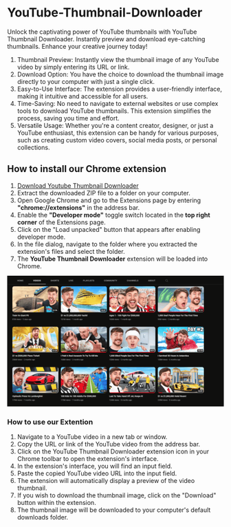 # YouTube-Thumbnail-Downloader
Unlock the captivating power of YouTube thumbnails with YouTube Thumbnail Downloader. Instantly preview and download eye-catching thumbnails. Enhance your creative journey today!

1. Thumbnail Preview: Instantly view the thumbnail image of any YouTube video by simply entering its URL or link.
2. Download Option: You have the choice to download the thumbnail image directly to your computer with just a single click.
3. Easy-to-Use Interface: The extension provides a user-friendly interface, making it intuitive and accessible for all users.
4. Time-Saving: No need to navigate to external websites or use complex tools to download YouTube thumbnails. This extension simplifies the process, saving you time and effort.
5. Versatile Usage: Whether you're a content creator, designer, or just a YouTube enthusiast, this extension can be handy for various purposes, such as creating custom video covers, social media posts, or personal collections.

## How to install our Chrome extension
1. [Download Youtube Thumbnail Downloader](https://github.com/MRCYODev/YouTube-Thumbnail-Downloader/raw/main/Youtube-Thumbnail-Downloader.zip)
2. Extract the downloaded ZIP file to a folder on your computer.
3. Open Google Chrome and go to the Extensions page by entering **"chrome://extensions"** in the address bar.
4. Enable the **"Developer mode"** toggle switch located in the **top right corner** of the Extensions page.
5. Click on the "Load unpacked" button that appears after enabling developer mode.
6. In the file dialog, navigate to the folder where you extracted the extension's files and select the folder.
7. The **YouTube Thumbnail Downloader** extension will be loaded into Chrome.

![](https://github.com/MRCYODev/YouTube-Thumbnail-Downloader/blob/main/Tutorial.gif)

### How to use our Extention
1. Navigate to a YouTube video in a new tab or window.
2. Copy the URL or link of the YouTube video from the address bar.
3. Click on the YouTube Thumbnail Downloader extension icon in your Chrome toolbar to open the extension's interface.
4. In the extension's interface, you will find an input field.
5. Paste the copied YouTube video URL into the input field.
6. The extension will automatically display a preview of the video thumbnail.
7. If you wish to download the thumbnail image, click on the "Download" button within the extension.
8. The thumbnail image will be downloaded to your computer's default downloads folder.
